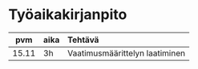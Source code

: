 # Työaikakirjanpito

| pvm   | aika | Tehtävä |                       
| :----:|:-----|:-----|
| 15.11 |3h| Vaatimusmäärittelyn laatiminen |

